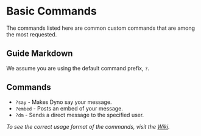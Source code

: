 # Basic Commands
The commands listed here are common custom commands that are among the most requested.

## Guide Markdown
We assume you are using the default command prefix, `?`.

## Commands
* `?say` - Makes Dyno say your message.  
* `?embed` - Posts an embed of your message.  
* `?dm` - Sends a direct message to the specified user.

*To see the correct usage format of the commands, visit the [Wiki](https://github.com/Strand-Custom-Commands/Strand-Custom-Commands/wiki).*
